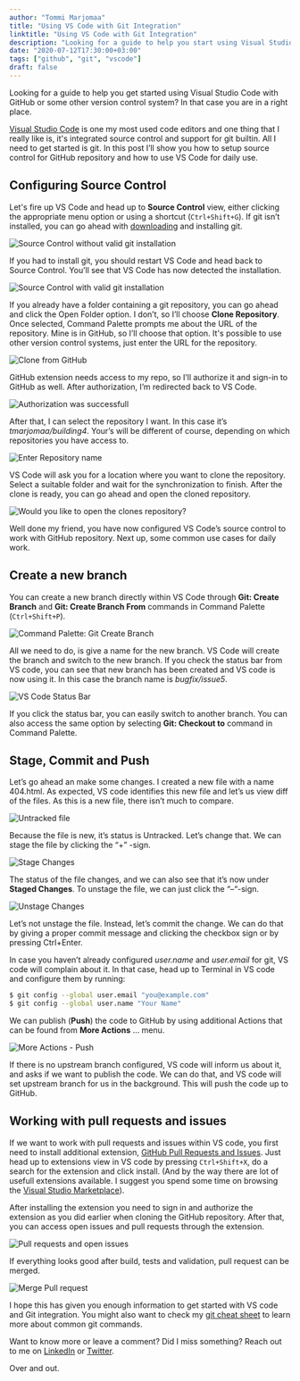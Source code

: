 ```yaml
---
author: "Tommi Marjomaa"
title: "Using VS Code with Git Integration"
linktitle: "Using VS Code with Git Integration"
description: "Looking for a guide to help you start using Visual Studio Code with GitHub or other version control system? In that case you are in a right place."
date: "2020-07-12T17:30:00+03:00"
tags: ["github", "git", "vscode"]
draft: false
---
```

Looking for a guide to help you get started using Visual Studio Code with GitHub or some other version control system? In that case you are in a right place.

[Visual Studio Code](https://code.visualstudio.com/) is one my most used code editors and one thing that I really like is, it's integrated source control and support for git builtin. All I need to get started is git. In this post I’ll show you how to setup source control for GitHub repository and how to use VS Code for daily use.

## Configuring Source Control

Let's fire up VS Code and head up to **Source Control** view, either clicking the appropriate menu option or using a shortcut (`Ctrl+Shift+G`). If git isn’t installed, you can go ahead with [downloading](https://git-scm.com/downloads) and installing git.

![Source Control without valid git installation](/images/vscode-sourcecontrol.png)

If you had to install git, you should restart VS Code and head back to Source Control. You’ll see that VS Code has now detected the installation.

![Source Control with valid git installation](/images/vscode-sourcecontrol2.png)
 
If you already have a folder containing a git repository, you can go ahead and click the Open Folder option. I don’t, so I’ll choose **Clone Repository**. Once selected, Command Palette prompts me about the URL of the repository. Mine is in GitHub, so I’ll choose that option. It's possible to use other version control systems, just enter the URL for the repository.

![Clone from GitHub](/images/vscode-clonefromgithub.png)
 
GitHub extension needs access to my repo, so I’ll authorize it and sign-in to GitHub as well. After authorization, I’m redirected back to VS Code.

![Authorization was successfull](/images/vscode-success.png)

After that, I can select the repository I want. In this case it’s *tmarjomaa/building4*. Your’s will be different of course, depending on which repositories you have access to.

![Enter Repository name](/images/vscode-reponame.png)
 
VS Code will ask you for a location where you want to clone the repository. Select a suitable folder and wait for the synchronization to finish. After the clone is ready, you can go ahead and open the cloned repository.

![Would you like to open the clones repository?](/images/vscode-openclonedrepo.png)
 
Well done my friend, you have now configured VS Code’s source control to work with GitHub repository. Next up, some common use cases for daily work.

## Create a new branch

You can create a new branch directly within VS Code through **Git: Create Branch** and **Git: Create Branch From** commands in Command Palette (`Ctrl+Shift+P`).

![Command Palette: Git Create Branch](/images/vscode-gitbranch.png)
 
All we need to do, is give a name for the new branch. VS Code will create the branch and switch to the new branch. If you check the status bar from VS code, you can see that new branch has been created and VS code is now using it. In this case the branch name is *bugfix/issue5*.

![VS Code Status Bar](/images/vscode-statusbar.png)
 
If you click the status bar, you can easily switch to another branch. You can also access the same option by selecting **Git: Checkout to** command in Command Palette.

## Stage, Commit and Push

Let’s go ahead an make some changes. I created a new file with a name 404.html. As expected, VS code identifies this new file and let’s us view diff of the files. As this is a new file, there isn’t much to compare. 

![Untracked file](/images/vscode-untracked.png)
 
Because the file is new, it’s status is Untracked. Let’s change that. We can stage the file by clicking the “+” -sign.

![Stage Changes](/images/vscode-stage.png)
 
The status of the file changes, and we can also see that it’s now under **Staged Changes**. To unstage the file, we can just click the “–“-sign.

![Unstage Changes](/images/vscode-unstage.png)
 
Let’s not unstage the file. Instead, let’s commit the change. We can do that by giving a proper commit message and clicking the checkbox sign or by pressing Ctrl+Enter.
 
In case you haven’t already configured *user.name* and *user.email* for git, VS code will complain about it. In that case, head up to Terminal in VS code and configure them by running:

```bash
$ git config --global user.email "you@example.com"
$ git config --global user.name "Your Name"
```

We can publish (**Push**) the code to GitHub by using additional Actions that can be found from **More Actions** … menu.

![More Actions - Push](/images/vscode-push.png)
 
If there is no upstream branch configured, VS code will inform us about it, and asks if we want to publish the code. We can do that, and VS code will set upstream branch for us in the background. This will push the code up to GitHub.

## Working with pull requests and issues

If we want to work with pull requests and issues within VS code, you first need to install additional extension, [GitHub Pull Requests and Issues](https://marketplace.visualstudio.com/items?itemName=GitHub.vscode-pull-request-github). Just head up to extensions view in VS code by pressing `Ctrl+Shift+X`, do a search for the extension and click install. (And by the way there are lot of usefull extensions available. I suggest you spend some time on browsing the [ Visual Studio Marketplace](https://marketplace.visualstudio.com/)).

After installing the extension you need to sign in and authorize the extension as you did earlier when cloning the GitHub repository. After that, you can access open issues and pull requests through the extension.

![Pull requests and open issues](/images/vscode-pr.png)

If everything looks good after build, tests and validation, pull request can be merged.

![Merge Pull request](/images/vscode-merge.png)

I hope this has given you enough information to get started with VS code and Git integration. You might also want to check my [git cheat sheet](/posts/gitting-started-git-cheat-sheet.html) to learn more about common git commands.

Want to know more or leave a comment? Did I miss something? Reach out to me on [LinkedIn](https://linkedin.com/in/tommimarjomaa) or [Twitter](https://twitter.com/tommimarjomaa).

Over and out.